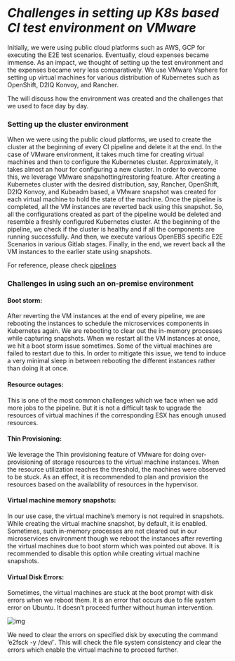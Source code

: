 # ***Challenges in setting up K8s based CI test environment on VMware***



Initially, we were using public cloud platforms such as AWS, GCP for executing the E2E test scenarios. Eventually, cloud expenses became immense. As an impact, we thought of setting up the test environment and the expenses became very less comparatively. We use VMware Vsphere for setting up virtual machines for various distribution of Kubernetes such as OpenShift, D2IQ Konvoy, and Rancher.

The will discuss how the environment was created and the challenges that we used to face day by day.

### **Setting up the cluster environment**

When we were using the public cloud platforms, we used to create the cluster at the beginning of every CI pipeline and delete it at the end. In the case of VMware environment, it takes much time for creating virtual machines and then to configure the Kubernetes cluster. Approximately, it takes almost an hour for configuring a new cluster. In order to overcome this, we leverage VMware snapshotting/restoring feature. After creating a Kubernetes cluster with the desired distribution, say, Rancher, OpenShift, D2IQ Konvoy, and Kubeadm based, a VMware snapshot was created for each virtual machine to hold the state of the machine. Once the pipeline is completed, all the VM instances are reverted back using this snapshot. So, all the configurations created as part of the pipeline would be deleted and resemble a freshly configured Kubernetes cluster.
At the beginning of the pipeline, we check if the cluster is healthy and if all the components are running successfully. And then, we execute various OpenEBS specific E2E Scenarios in various Gitlab stages. Finally, in the end, we revert back all the VM instances to the earlier state using snapshots.

For reference, please check [pipelines](https://oep-pipelines.mayadata.io/)

### **Challenges in using such an on-premise environment**

#### **Boot storm:**

After reverting the VM instances at the end of every pipeline, we are rebooting the instances to schedule the microservices components in Kubernetes again. We are rebooting to clear out the in-memory processes while capturing snapshots. When we restart all the VM instances at once, we hit a boot storm issue sometimes. Some of the virtual machines are failed to restart due to this. In order to mitigate this issue, we tend to induce a very minimal sleep in between rebooting the different instances rather than doing it at once.

#### **Resource outages:**

This is one of the most common challenges which we face when we add more jobs to the pipeline. But it is not a difficult task to upgrade the resources of virtual machines if the corresponding ESX has enough unused resources. 

#### **Thin Provisioning:**

We leverage the Thin provisioning feature of VMware for doing over-provisioning of storage resources to the virtual machine instances. When the resource utilization reaches the threshold, the machines were observed to be stuck. As an effect, it is recommended to plan and provision the resources based on the availability of resources in the hypervisor.

#### **Virtual machine memory snapshots:**

In our use case, the virtual machine’s memory is not required in snapshots. While creating the virtual machine snapshot, by default, it is enabled. Sometimes, such in-memory processes are not cleared out in our microservices environment though we reboot the instances after reverting the virtual machines due to boot storm which was pointed out above. It is recommended to disable this option while creating virtual machine snapshots.

#### **Virtual Disk Errors:**

Sometimes, the virtual machines are stuck at the boot prompt with disk errors when we reboot them. It is an error that occurs due to file system error on Ubuntu. It doesn’t proceed further without human intervention.

![img](https://lh4.googleusercontent.com/2J35ko05O6nltgzeo9dcmBg_sZtRj7Jb-XF-aUssMQwGl5xKVhkgQGE9cYPyw5FE_xZvn7W3-WwAQ09WjVs52o_zAYsXh_3flWu11da9g0ZaEwRFHe0qDxinPstFixcCWnhsIoS5)

We need to clear the errors on specified disk by executing the command ‘e2fsck -y /dev/<disk name>`. This will check the file system consistency and clear the errors which enable the virtual machine to proceed further.